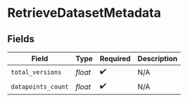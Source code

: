 # RetrieveDatasetMetadata


## Fields

| Field              | Type               | Required           | Description        |
| ------------------ | ------------------ | ------------------ | ------------------ |
| `total_versions`   | *float*            | :heavy_check_mark: | N/A                |
| `datapoints_count` | *float*            | :heavy_check_mark: | N/A                |